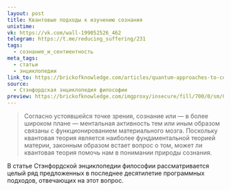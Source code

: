 ```yaml
---
layout: post
title: Квантовые подходы к изучению сознания
unixtime: 
vk: https://vk.com/wall-199052526_462
telegram: https://t.me/reducing_suffering/231
tags:
  - сознание_и_сентиентность
meta_tags:
  - статьи
  - энциклопедии
link_to: https://brickofknowledge.com/articles/quantum-approaches-to-consciousness
source:
  - Стэнфордская энциклопедия философии
preview: https://brickofknowledge.com/imgproxy/insecure/fill/700/0/sm/0/plain/local:///%D0%BA%D0%B2%D0%BD%D1%82%D0%BE%D0%B2%D1%8B%D0%B5.jpg
---
```

>Согласно устоявшейся точке зрения, сознание или — в более широком плане — ментальная активность тем или иным образом связаны с функционированием материального мозга. Поскольку квантовая теория является наиболее фундаментальной теорией материи, законным образом встает вопрос о том, может ли квантовая теория помочь нам в понимании природы сознания.  
  
В статье Стэнфордской энциклопедии философии рассматривается целый ряд предложенных в последнее десятилетие программных подходов, отвечающих на этот вопрос.